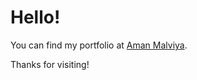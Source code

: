 # Hello!

You can find my portfolio at [Aman Malviya](https://amanmalviya.site/).

Thanks for visiting!
